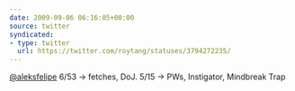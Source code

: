 ```yaml
---
date: 2009-09-06 06:16:05+00:00
source: twitter
syndicated:
- type: twitter
  url: https://twitter.com/roytang/statuses/3794272235/
---
```


[@aleksfelipe](https://twitter.com/aleksfelipe/) 6/53 -&gt; fetches, DoJ. 5/15 -&gt; PWs, Instigator, Mindbreak Trap